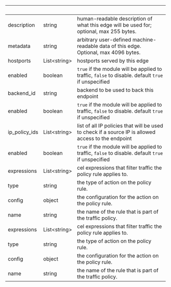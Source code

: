 <!-- Code generated for API Clients. DO NOT EDIT. -->

| &nbsp;        | &nbsp;             | &nbsp;                                                                                              |
| ------------- | ------------------ | --------------------------------------------------------------------------------------------------- |
| description   | string             | human-readable description of what this edge will be used for; optional, max 255 bytes.             |
| metadata      | string             | arbitrary user-defined machine-readable data of this edge. Optional, max 4096 bytes.                |
| hostports     | List&lt;string&gt; | hostports served by this edge                                                                       |
| enabled       | boolean            | `true` if the module will be applied to traffic, `false` to disable. default `true` if unspecified  |
| backend_id    | string             | backend to be used to back this endpoint                                                            |
| enabled       | boolean            | `true` if the module will be applied to traffic, `false` to disable. default `true` if unspecified  |
| ip_policy_ids | List&lt;string&gt; | list of all IP policies that will be used to check if a source IP is allowed access to the endpoint |
| enabled       | boolean            | `true` if the module will be applied to traffic, `false` to disable. default `true` if unspecified  |
| expressions   | List&lt;string&gt; | cel expressions that filter traffic the policy rule applies to.                                     |
| type          | string             | the type of action on the policy rule.                                                              |
| config        | object             | the configuration for the action on the policy rule.                                                |
| name          | string             | the name of the rule that is part of the traffic policy.                                            |
| expressions   | List&lt;string&gt; | cel expressions that filter traffic the policy rule applies to.                                     |
| type          | string             | the type of action on the policy rule.                                                              |
| config        | object             | the configuration for the action on the policy rule.                                                |
| name          | string             | the name of the rule that is part of the traffic policy.                                            |

